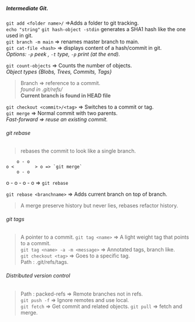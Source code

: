 ##### Intermediate Git. 
`git add <folder name>/` =>Adds a folder to git tracking.    
`echo "string"` `git hash-object -stdin` generates a SHA1 hash like the one used in git.     
`git branch -m main` => renames master branch to main.     
`git cat-file <hash>` => displays content of a hash/commit in git.     
*Options: `-p` peek ,  `-t` type, `-p` print (at the end).* 


`git count-objects` => Counts the number of objects.      
*Object types {Blobs, Trees, Commits, Tags}*        



>Branch => reference to a commit.      
*found in .git/refs/<branchname>*    
**Current branch is found in HEAD file**    


`git checkout <commit>/<tag>` => Switches to a commit or tag.      
`git merge` => Normal commit with two parents.      
*Fast-forward => reuse an existing commit.*          
   
###### git rebase
>rebases the commit to look like a single branch.

        o - o       
    o <        > o => `git merge`      
        o - o 

o - o - o - o  => `git rebase`
       

`git rebase <branchname>` => Adds current branch on top of branch.
> A merge preserve history but never lies, rebases refactor history.      

###### git tags
>A pointer to a commit. 
`git tag <name>` => A light weight tag that points to a commit.     
`git tag <name> -a -m <message>` => Annotated tags, branch like.    
`git checkout <tag>`  => Goes to a specific tag.     
>Path : .git/refs/tags.     

###### Distributed version control      
>Path : packed-refs => Remote branches not in refs.   
`git push -f` => Ignore remotes and use local.      
`git fetch` => Get commit and related objects. 
`git pull` => fetch and merge.      
 
